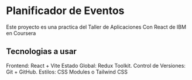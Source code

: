 # Planificador de Eventos

Este proyecto es una practica del Taller de Aplicaciones Con React de IBM en Coursera

## Tecnologias a usar
Frontend: React + Vite
Estado Global: Redux Toolkit.
Control de Versiones: Git + GitHub.
Estilos: CSS Modules o Tailwind CSS 




